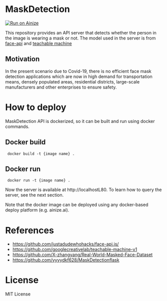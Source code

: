 # MaskDetection
[![Run on Ainize](https://www.ainize.ai/static/images/run_on_ainize_button.svg)](https://ainize.web.app/redirect?git_repo=github.com/vyvydkf628/MaskDetection)

This repository provides an API server that detects whether the person in the image is wearing a mask or not. The model used in the server is from [face-api](https://github.com/justadudewhohacks/face-api.js/) and [teachable machine](https://github.com/googlecreativelab/teachable-machine-v1)
## Motivation

In the present scenario due to Covid-19, there is no efficient face mask detection applications which are now in high demand for transportation means, densely populated areas, residential districts, large-scale manufacturers and other enterprises to ensure safety.

# How to deploy
MaskDetection API is dockerized, so it can be built and run using docker commands.

## Docker build
``` docker build -t {image name} .```

## Docker run
``` docker run -t {image name} .```

Now the server is available at http://localhostL80. To learn how to query the server, see the next section.

Note that the docker image can be deployed using any docker-based deploy platform (e.g. ainize.ai).

# References

* https://github.com/justadudewhohacks/face-api.js/
* https://github.com/googlecreativelab/teachable-machine-v1
* https://github.com/X-zhangyang/Real-World-Masked-Face-Dataset
* https://github.com/vyvydkf628/MaskDetectionflask

# License
MIT License


